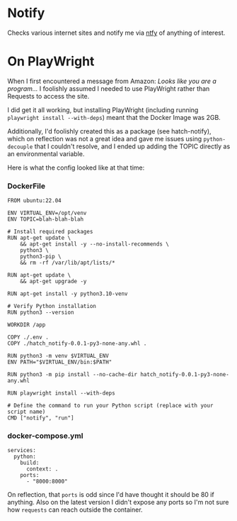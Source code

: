 # Notify
Checks various internet sites and notify me via [ntfy](https://ntfy.sh) of anything of interest.

# On PlayWright
When I first encountered a message from Amazon: *Looks like you are a program...*
I foolishly assumed I needed to use PlayWright rather than Requests to access
the site.

I did get it all working, but installing PlayWright (including
running `playwright install --with-deps`) meant that the Docker Image was 2GB.

Additionally, I'd foolishly created this as a package (see hatch-notify),
which on reflection was not a great idea and gave me issues using 
`python-decouple` that I couldn't resolve, and I ended up adding the TOPIC
directly as an environmental variable.

Here is what the config looked like at that time:
### DockerFile
```
FROM ubuntu:22.04

ENV VIRTUAL_ENV=/opt/venv
ENV TOPIC=blah-blah-blah

# Install required packages
RUN apt-get update \
    && apt-get install -y --no-install-recommends \
    python3 \
    python3-pip \
    && rm -rf /var/lib/apt/lists/*

RUN apt-get update \
    && apt-get upgrade -y

RUN apt-get install -y python3.10-venv

# Verify Python installation
RUN python3 --version

WORKDIR /app

COPY ./.env .
COPY ./hatch_notify-0.0.1-py3-none-any.whl .

RUN python3 -m venv $VIRTUAL_ENV
ENV PATH="$VIRTUAL_ENV/bin:$PATH"

RUN python3 -m pip install --no-cache-dir hatch_notify-0.0.1-py3-none-any.whl

RUN playwright install --with-deps

# Define the command to run your Python script (replace with your script name)
CMD ["notify", "run"]
```

### docker-compose.yml
```
services:
  python:
    build:
      context: .
    ports:
      - "8000:8000"
```
On reflection, that `ports` is odd since I'd have thought it should be 80 if 
anything. Also on the latest version I didn't expose any ports so I'm not sure 
how `requests` can reach outside the container.
